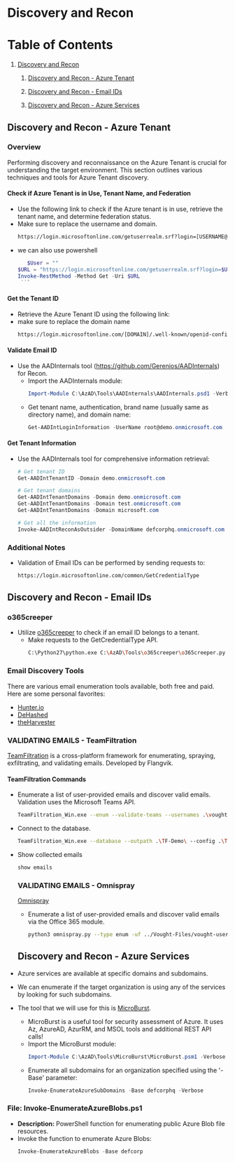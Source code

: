 # Discovery and Recon

# Table of Contents

1. [Discovery and Recon](#discovery-and-recon)
   1. [Discovery and Recon - Azure Tenant](#discovery-and-recon---azure-tenant)
   
   2. [Discovery and Recon - Email IDs](#discovery-and-recon---email-ids)
    
   3. [Discovery and Recon - Azure Services](#discovery-and-recon---azure-services)
   



## Discovery and Recon - Azure Tenant

### Overview
Performing discovery and reconnaissance on the Azure Tenant is crucial for understanding the target environment. This section outlines various techniques and tools for Azure Tenant discovery.

#### Check if Azure Tenant is in Use, Tenant Name, and Federation
- Use the following link to check if the Azure tenant is in use, retrieve the tenant name, and determine federation status.
- Make sure to replace the username and domain.
    ```bash
    https://login.microsoftonline.com/getuserrealm.srf?login=[USERNAME@DOMAIN]&xml=1
    ```
- we can also use powershell
     ```powershell
    	$User = ""
	$URL = "https://login.microsoftonline.com/getuserrealm.srf?login=$User"
	Invoke-RestMethod -Method Get -Uri $URL
      ```

#### Get the Tenant ID
- Retrieve the Azure Tenant ID using the following link:
- make sure to replace the domain name
    ```bash
    https://login.microsoftonline.com/[DOMAIN]/.well-known/openid-configuration
    ```

#### Validate Email ID
- Use the AADInternals tool (https://github.com/Gerenios/AADInternals) for Recon.
  - Import the AADInternals module:
    ```powershell
    Import-Module C:\AzAD\Tools\AADInternals\AADInternals.psd1 -Verbose
    ```
  - Get tenant name, authentication, brand name (usually same as directory name), and domain name:
    ```powershell
    Get-AADIntLoginInformation -UserName root@demo.onmicrosoft.com
    ```

#### Get Tenant Information
- Use the AADInternals tool for comprehensive information retrieval:
    ```powershell
    # Get tenant ID
    Get-AADIntTenantID -Domain demo.onmicrosoft.com

    # Get tenant domains
    Get-AADIntTenantDomains -Domain demo.onmicrosoft.com
    Get-AADIntTenantDomains -Domain test.onmicrosoft.com
    Get-AADIntTenantDomains -Domain microsoft.com

    # Get all the information
    Invoke-AADIntReconAsOutsider -DomainName defcorphq.onmicrosoft.com
    ```

### Additional Notes
- Validation of Email IDs can be performed by sending requests to:
  ```bash
  https://login.microsoftonline.com/common/GetCredentialType

## Discovery and Recon - Email IDs

### o365creeper
- Utilize [o365creeper](https://github.com/LMGsec/o365creeper) to check if an email ID belongs to a tenant.
  - Make requests to the GetCredentialType API.
    ```bash
    C:\Python27\python.exe C:\AzAD\Tools\o365creeper\o365creeper.py -f C:\AzAD\Tools\emails.txt -o C:\AzAD\Tools\validemails.txt
    ```

### Email Discovery Tools
There are various email enumeration tools available, both free and paid. Here are some personal favorites:

- [Hunter.io](https://hunter.io/)
- [DeHashed](https://www.dehashed.com/)
- [theHarvester](https://github.com/laramies/theHarvester)

### VALIDATING EMAILS - TeamFiltration
[TeamFiltration](https://twitter.com/Flangvik) is a cross-platform framework for enumerating, spraying, exfiltrating, and validating emails. Developed by Flangvik.

#### TeamFiltration Commands
- Enumerate a list of user-provided emails and discover valid emails. Validation uses the Microsoft Teams API.
  ```bash
  TeamFiltration_Win.exe --enum --validate-teams --usernames .\vought-user-emails.txt --outpath .\TF-Demo\ --config .\TeamFiltrationConfig_Example.json
   ```
- Connect to the database.
  ```bash
  TeamFiltration_Win.exe --database --outpath .\TF-Demo\ --config .\TeamFiltrationConfig_Example.json
  ```
- Show collected emails
  ```bash
  show emails
  ```
  ### VALIDATING EMAILS - Omnispray
  [Omnispray](https://github.com/0xZDH/Omnispray)
  - Enumerate a list of user-provided emails and discover valid emails via the Office 365 module.
    ```bash
    python3 omnispray.py --type enum -uf ../Vought-Files/vought-user-emails.txt
    ```

  ## Discovery and Recon - Azure Services

- Azure services are available at specific domains and subdomains.
- We can enumerate if the target organization is using any of the services by looking for such subdomains.
- The tool that we will use for this is [MicroBurst](https://github.com/NetSPI/MicroBurst).
  - MicroBurst is a useful tool for security assessment of Azure. It uses Az, AzureAD, AzurRM, and MSOL tools and additional REST API calls!
  - Import the MicroBurst module:
    ```powershell
    Import-Module C:\AzAD\Tools\MicroBurst\MicroBurst.psm1 -Verbose
    ```
  - Enumerate all subdomains for an organization specified using the '-Base' parameter:
    ```powershell
    Invoke-EnumerateAzureSubDomains -Base defcorphq -Verbose
    ```

### File: Invoke-EnumerateAzureBlobs.ps1
- **Description:** PowerShell function for enumerating public Azure Blob file resources.
- Invoke the function to enumerate Azure Blobs:
  ```powershell
  Invoke-EnumerateAzureBlobs -Base defcorp
  ```

